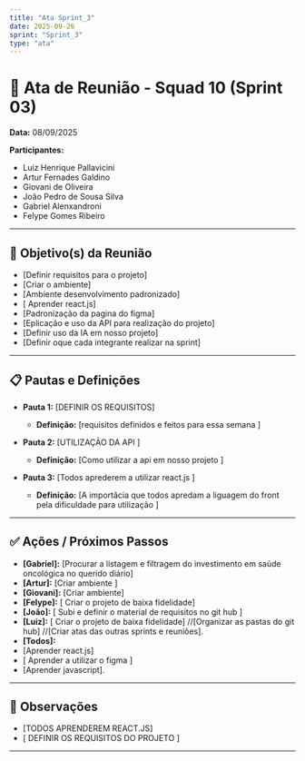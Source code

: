 ```yaml
---
title: "Ata Sprint_3"
date: 2025-09-26
sprint: "Sprint_3"
type: "ata"
---
```


# 📌 Ata de Reunião - Squad 10 (Sprint 03)

**Data:** 08/09/2025  

**Participantes:**  
- Luiz Henrique Pallavicini
- Artur Fernades Galdino
- Giovani de Oliveira
- João Pedro de Sousa Silva
- Gabriel Alenxandroni
- Felype Gomes Ribeiro

---

## 🎯 Objetivo(s) da Reunião
- [Definir requisitos para o projeto]
- [Criar o ambiente]
- [Ambiente  desenvolvimento padronizado]
- [ Aprender react.js]
- [Padronização da pagina do figma]
- [Eplicação e uso da API para realização do projeto]
- [Definir uso da IA em nosso projeto]
- [Definir oque cada integrante realizar na sprint]

---

## 📋 Pautas e Definições  

- **Pauta 1:** [DEFINIR OS REQUISITOS]  
  - **Definição:** [requisitos definidos e feitos para essa semana ]  

- **Pauta 2:** [UTILIZAÇÃO DA API ]  
  - **Definição:** [Como utilizar a api em nosso projeto ]
 
- **Pauta 3:** [Todos aprederem a utilizar react.js ]  
  - **Definição:** [A importâcia que todos apredam a liguagem do front pela dificuldade para utilização ]  



---

## ✅ Ações / Próximos Passos  

- **[Gabriel]:** [Procurar a listagem e filtragem do investimento em saúde oncológica no querido diário]  
- **[Artur]:** [Criar ambiente ]  
- **[Giovani]:** [Criar ambiente]
- **[Felype]:** [ Criar o projeto de baixa fidelidade]
- **[João]:** [ Subi e definir  o material de requisitos no git hub ]
- **[Luiz]:** [ Criar o projeto de baixa fidelidade] //[Organizar as pastas do git hub] //[Criar atas das outras sprints e reuniões].
- **[Todos]:**
- [Aprender react.js]  
- [ Aprender a utilizar o figma ]
- [Aprender javascript].

---

## 📝 Observações
- [TODOS APRENDEREM REACT.JS]
- [ DEFINIR OS REQUISITOS DO PROJETO ]

---
